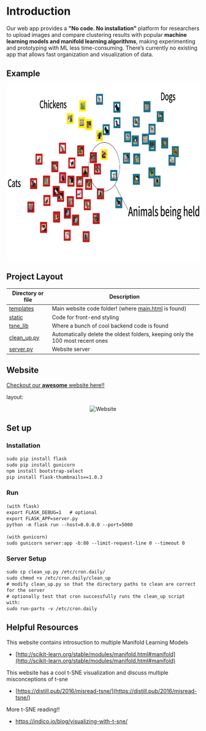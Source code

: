 
# Introduction

Our web app provides a **"No code. No installation"** platform for researchers to upload images and compare clustering results with popular **machine learning models and manifold learning algorithms**, making experimenting and prototyping with ML less time-consuming. There’s currently no existing app that allows fast organization and visualization of data.


## Example
<p align="center">
 <img src="https://github.com/bessaFan/ML-playground/blob/master/static/images/animals-example-black.png" height="455px">
</p>


## Project Layout

| Directory or file| Description                                                                                        |
|-------------------------|----------------------------------------------------------------------------------------------------|
| [templates](https://github.com/bessaFan/generate_tsne_plots_online/tree/master/templates "templates") | Main website code folder! (where [main.html](https://github.com/bessaFan/generate_tsne_plots_online/blob/master/templates/main.html "main.html") is found)|
| [static](https://github.com/bessaFan/generate_tsne_plots_online/tree/master/static "static")| Code for front-end styling |
| [tsne_lib](https://github.com/bessaFan/generate_tsne_plots_online/tree/master/tsne_lib "tsne_lib")| Where a bunch of cool backend code is found|
| [clean_up.py](https://github.com/bessaFan/generate_tsne_plots_online/blob/master/clean_up.py "clean_up.py")| Automatically delete the oldest folders, keeping only the 100 most recent ones|
| [server.py](https://github.com/bessaFan/generate_tsne_plots_online/blob/master/server.py "server.py")|Website server|




## Website 
[Checkout our **awesome** website here!!](http://23.233.65.16/)

layout:
<p align="center">

<img src="https://github.com/bessaFan/generate_tsne_plots_online/blob/master/static/images/MLplayground.jpg?raw=true" alt="Website" >
</p>

## Set up

### Installation

```
sudo pip install flask
sudo pip install gunicorn
npm install bootstrap-select
pip install flask-thumbnails==1.0.3

```

### Run

```
(with flask)
export FLASK_DEBUG=1   # optional
export FLASK_APP=server.py
python -m flask run --host=0.0.0.0 --port=5000

(with gunicorn)
sudo gunicorn server:app -b:80 --limit-request-line 0 --timeout 0

```

### Server Setup

```
sudo cp clean_up.py /etc/cron.daily/
sudo chmod +x /etc/cron.daily/clean_up
# modify clean_up.py so that the directory paths to clean are correct for the server
# optionally test that cron successfully runs the clean_up script with:
sudo run-parts -v /etc/cron.daily
```

## Helpful Resources
This website contains introsuction to multiple Manifold Learning Models 
-   [http://scikit-learn.org/stable/modules/manifold.html#manifold](http://scikit-learn.org/stable/modules/manifold.html#manifold)

This website has a cool  t-SNE  visualization and discuss multiple misconceptions of t-sne 
-   [https://distill.pub/2016/misread-tsne/](https://distill.pub/2016/misread-tsne/)


More t-SNE reading!!
-  	https://indico.io/blog/visualizing-with-t-sne/

